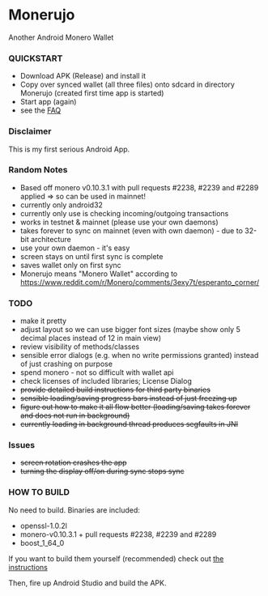 # Monerujo
Another Android Monero Wallet

### QUICKSTART
- Download APK (Release) and install it
- Copy over synced wallet (all three files) onto sdcard in directory Monerujo (created first time app is started)
- Start app (again)
- see the [FAQ](doc/FAQ.md)

### Disclaimer
This is my first serious Android App.

### Random Notes
- Based off monero v0.10.3.1 with pull requests #2238, #2239 and #2289 applied => so can be used in mainnet!
- currently only android32
- currently only use is checking incoming/outgoing transactions
- works in testnet & mainnet (please use your own daemons)
- takes forever to sync on mainnet (even with own daemon) - due to 32-bit architecture
- use your own daemon - it's easy
- screen stays on until first sync is complete
- saves wallet only on first sync
- Monerujo means "Monero Wallet" according to https://www.reddit.com/r/Monero/comments/3exy7t/esperanto_corner/

### TODO
- make it pretty
- adjust layout so we can use bigger font sizes (maybe show only 5 decimal places instead of 12 in main view)
- review visibility of methods/classes
- sensible error dialogs (e.g. when no write permissions granted) instead of just crashing on purpose
- spend monero - not so difficult with wallet api
- check licenses of included libraries; License Dialog
- ~~provide detailed build instructions for third party binaries~~
- ~~sensible loading/saving progress bars instead of just freezing up~~
- ~~figure out how to make it all flow better (loading/saving takes forever and does not run in background)~~
- ~~currently loading in background thread produces segfaults in JNI~~

### Issues
- ~~screen rotation crashes the app~~
- ~~turning the display off/on during sync stops sync~~

### HOW TO BUILD
No need to build. Binaries are included:

- openssl-1.0.2l
- monero-v0.10.3.1 + pull requests #2238, #2239 and #2289
- boost_1_64_0

If you want to build them yourself (recommended) check out [the instructions](doc/BUILDING-external-libs.md)

Then, fire up Android Studio and build the APK.
